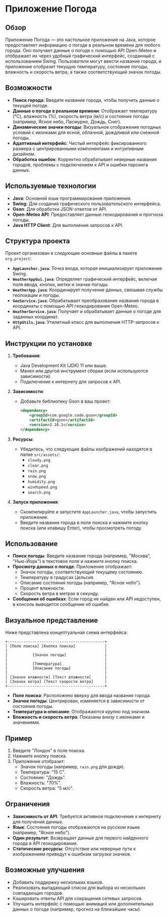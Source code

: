 # Приложение Погода

## Обзор
Приложение Погода — это настольное приложение на Java, которое предоставляет информацию о погоде в реальном времени для любого города. Оно получает данные о погоде с помощью API Open-Meteo и отображает их через удобный графический интерфейс, созданный с использованием Swing. Пользователи могут ввести название города, и приложение отобразит текущую температуру, состояние погоды, влажность и скорость ветра, а также соответствующий значок погоды.

## Возможности
- **Поиск города**: Введите название города, чтобы получить данные о текущей погоде.
- **Данные о погоде в реальном времени**: Отображает температуру (°C), влажность (%), скорость ветра (м/с) и состояние погоды (например, Ясное небо, Пасмурно, Дождь, Снег).
- **Динамические значки погоды**: Визуальное отображение погодных условий с иконками для ясной, облачной, дождливой или снежной погоды.
- **Адаптивный интерфейс**: Чистый интерфейс фиксированного размера с центрированными компонентами и интуитивным дизайном.
- **Обработка ошибок**: Корректно обрабатывает неверные названия городов, проблемы с подключением к API и ошибки парсинга данных.

## Используемые технологии
- **Java**: Основной язык программирования приложения.
- **Swing**: Для создания графического пользовательского интерфейса.
- **Gson**: Для обработки JSON-ответов от API.
- **Open-Meteo API**: Предоставляет данные геокодирования и прогноза погоды.
- **Java HTTP Client**: Для выполнения запросов к API.

## Структура проекта
Проект организован в следующие основные файлы в пакете `org.project`:
- **`AppLauncher.java`**: Точка входа, которая инициализирует приложение Swing.
- **`WeatherAppGui.java`**: Определяет графический интерфейс, включая поля ввода, кнопки, метки и значки погоды.
- **`WeatherApp.java`**: Координирует получение данных, связывая службы геолокации и погоды.
- **`GeoService.java`**: Обрабатывает преобразование названия города в координаты с помощью API геокодирования Open-Meteo.
- **`WeatherService.java`**: Получает и обрабатывает данные о погоде для заданных координат.
- **`HttpUtils.java`**: Утилитный класс для выполнения HTTP-запросов к API.

## Инструкции по установке
1. **Требования**:
   - Java Development Kit (JDK) 11 или выше.
   - Maven или другой инструмент сборки (если используются зависимости).
   - Подключение к интернету для запросов к API.

2. **Зависимости**:
   - Добавьте библиотеку Gson в ваш проект:
     ```xml
     <dependency>
         <groupId>com.google.code.gson</groupId>
         <artifactId>gson</artifactId>
         <version>2.10.1</version>
     </dependency>
     ```

3. **Ресурсы**:
   - Убедитесь, что следующие файлы изображений находятся в папке `src/assets/`:
     - `cloudy.png`
     - `clear.png`
     - `rain.png`
     - `snow.png`
     - `humidity.png`
     - `windspeed.png`
     - `search.png`

4. **Запуск приложения**:
   - Скомпилируйте и запустите `AppLauncher.java`, чтобы запустить приложение.
   - Введите название города в поле поиска и нажмите кнопку поиска (или клавишу Enter), чтобы просмотреть погоду.

## Использование
- **Поиск погоды**: Введите название города (например, "Москва", "Нью-Йорк") в текстовое поле и нажмите кнопку поиска.
- **Просмотр данных о погоде**: Приложение отображает:
  - Значок погоды, соответствующий текущему состоянию.
  - Температуру в градусах Цельсия.
  - Описание состояния погоды (например, "Ясное небо").
  - Процент влажности.
  - Скорость ветра в метрах в секунду.
- **Сообщения об ошибках**: Если город не найден или API недоступен, в консоль выводится сообщение об ошибке.

## Визуальное представление
Ниже представлена концептуальная схема интерфейса:

```
+-------------------------------------------+
| [Поле поиска] [Кнопка поиска]             |
|                                           |
|           [Значок погоды]                 |
|                                           |
|           [Температура]                   |
|           [Описание погоды]               |
|                                           |
| [Значок влажности] [Текст влажности]      |
| [Значок ветра] [Текст скорости ветра]     |
+-------------------------------------------+
```

- **Поле поиска**: Расположено вверху для ввода названия города.
- **Значок погоды**: Центрирован, изменяется в зависимости от состояния погоды.
- **Температура и описание**: Отображаются крупно под значком.
- **Влажность и скорость ветра**: Показаны внизу с иконками и значениями.

## Пример
1. Введите "Лондон" в поле поиска.
2. Нажмите кнопку поиска.
3. Приложение отобразит:
   - Значок погоды (например, `rain.png` для дождя).
   - Температура: "15 C".
   - Состояние: "Дождь".
   - Влажность: "70%".
   - Скорость ветра: "5 м/с".

## Ограничения
- **Зависимость от API**: Требуется активное подключение к интернету для получения данных.
- **Язык**: Состояния погоды отображаются на русском языке (например, "Ясное небо").
- **Один результат**: Возвращает данные для первого найденного города в API геокодирования.
- **Статические ресурсы**: Отсутствие или неверные пути к изображениям приведут к ошибкам загрузки значков.

## Возможные улучшения
- Добавить поддержку нескольких языков.
- Реализовать выпадающий список для выбора из нескольких совпадающих городов.
- Кэшировать ответы API для сокращения сетевых запросов.
- Улучшить интерфейс с помощью анимаций или дополнительных данных о погоде (например, прогноз на ближайшие часы).
